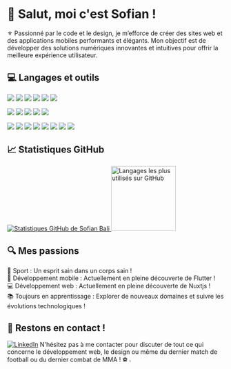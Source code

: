 # 👋 Salut, moi c'est Sofian !

⚜️ Passionné par le code et le design, je m’efforce de créer des sites web et des applications mobiles performants et élégants. Mon objectif est de développer des solutions numériques innovantes et intuitives pour offrir la meilleure expérience utilisateur.

## 💻 Langages et outils

<p>
  <img src="https://img.shields.io/badge/Framework-Vue.js-brightgreen?style=flat&logo=vue.js&logoColor=white" />
  <img src="https://img.shields.io/badge/Framework-Flutter-blue?style=flat&logo=flutter&logoColor=white" />
  <img src="https://img.shields.io/badge/Framework-Nuxt.js-darkgreen?style=flat&logo=nuxt.js&logoColor=white" />
 <img src="https://img.shields.io/badge/Framework-Express.js-darkgreen?style=flat&logo=express&logoColor=white" />
  <img src="https://img.shields.io/badge/ORM-Prisma-2D3748?style=flat&logo=prisma&logoColor=white" />  
  <img src="https://img.shields.io/badge/ORM-Sequelize-violet?style=flat&logo=sequelize&logoColor=white" />
</p>
<p>
  <img src="https://img.shields.io/badge/Code-JavaScript-yellow?style=flat&logo=javascript&logoColor=white" />
  <img src="https://img.shields.io/badge/Code-Dart-blue?style=flat&logo=dart&logoColor=white" />
  <img src="https://img.shields.io/badge/Code-HTML-red?style=flat&logo=html5&logoColor=white" />
  <img src="https://img.shields.io/badge/Code-PHP-777BB4?style=flat&logo=php&logoColor=white" /> 
  <img src="https://img.shields.io/badge/Database-MySQL-orange?style=flat&logo=mysql&logoColor=white" />
</p>
<p>
  <img src="https://img.shields.io/badge/Style-CSS-blue?style=flat&logo=css3&logoColor=white" />
  <img src="https://img.shields.io/badge/Style-SCSS-pink?style=flat&logo=sass&logoColor=white" />
  <img src="https://img.shields.io/badge/Framework Style-Bootstrap-38B2AC?style=flat&logo=bootstrap&logoColor=white" />
  <img src="https://img.shields.io/badge/Framework Style-Tailwind-563D7C?style=flat&logo=tailwindcss&logoColor=white" />
  <img src="https://img.shields.io/badge/Tools-GitHub-black?style=flat&logo=github&logoColor=white" />
  <img src="https://img.shields.io/badge/Tools-Notion-lightblue?style=flat&logo=notion&logoColor=white" />
  <img src="https://img.shields.io/badge/Editor-Figma-A259FF?style=flat&logo=figma&logoColor=white" />
  <img src="https://img.shields.io/badge/Editor-VSCode-blue?style=flat&logo=&logoColor=white" />
</p>

## 📈 Statistiques GitHub

<p>
  <a href="https://github.com/sofian-bali">
    <img src="https://github-readme-stats.vercel.app/api?username=sofian-bali&show_icons=true&theme=github_dark_dimmed&hide=stars" alt="Statistiques GitHub de Sofian Bali"/>
  </a>
  <a href="https://github.com/sofian-bali">
    <img src="https://github-readme-stats.vercel.app/api/top-langs/?username=sofian-bali&layout=compact&theme=github_dark_dimmed" alt="Langages les plus utilisés sur GitHub" style="height: 150px;"/>
  </a>
</p>

## 🔍 Mes passions

  💪 Sport : Un esprit sain dans un corps sain !
<br>
  📱 Développement mobile : Actuellement en pleine découverte de Flutter !
<br>
 💻 Développement web : Actuellement en pleine découverte de Nuxtjs !
<br>
  📚 Toujours en apprentissage : Explorer de nouveaux domaines et suivre les évolutions technologiques !

## 🤝 Restons en contact !

[![LinkedIn](https://img.shields.io/badge/LinkedIn-blue?style=flat&logo=linkedin)](https://www.linkedin.com/in/sofian-bali)
N'hésitez pas à me contacter pour discuter de tout ce qui concerne le développement web, le design ou même du dernier match de football ou du dernier combat de MMA ! ⚽ <img src="https://cdn-icons-png.flaticon.com/512/921/921625.png" width="3.45%"/>